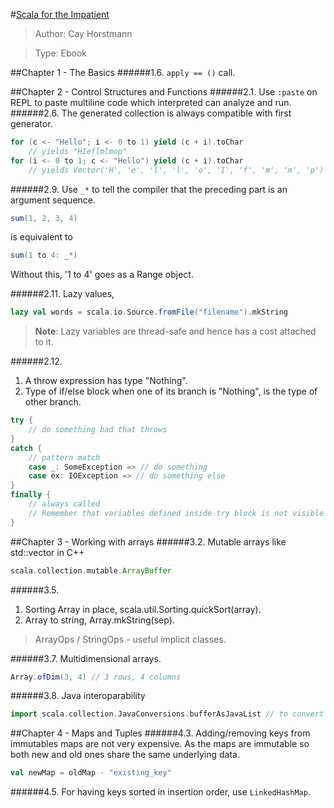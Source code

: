 #[Scala for the Impatient][]
> Author: Cay Horstmann

> Type: Ebook

##Chapter 1 - The Basics
######1.6. `apply == ()` call.

##Chapter 2 - Control Structures and Functions
######2.1. Use `:paste` on REPL to paste multiline code which interpreted can analyze and run.
######2.6. The generated collection is always compatible with first generator.
```scala
for (c <- "Hello"; i <- 0 to 1) yield (c + i).toChar
    // yields "HIeflmlmop"
for (i <- 0 to 1; c <- "Hello") yield (c + i).toChar
    // yields Vector('H', 'e', 'l', 'l', 'o', 'I', 'f', 'm', 'm', 'p')
```
######2.9. Use `_*` to tell the compiler that the preceding part is an argument sequence.
```scala
sum(1, 2, 3, 4)
```
is equivalent to
```scala
sum(1 to 4: _*)
```
Without this, '1 to 4' goes as a Range object.

######2.11. Lazy values,
```scala
lazy val words = scala.io.Source.fromFile("filename").mkString
```
> **Note**: Lazy variables are thread-safe and hence has a cost attached to it.

######2.12.
1. A throw expression has type "Nothing".
2. Type of if/else block when one of its branch is "Nothing", is the type of other branch.
```scala
try {
    // do something bad that throws
}
catch {
    // pattern match
    case _: SomeException => // do something
    case ex: IOException => // do something else
}
finally {
    // always called
    // Remember that variables defined inside try block is not visible here
}
```

##Chapter 3 - Working with arrays
######3.2. Mutable arrays like std::vector in C++
```scala
scala.collection.mutable.ArrayBuffer
```
######3.5.
1. Sorting Array in place, scala.util.Sorting.quickSort(array).
2. Array to string, Array.mkString(sep).

> ArrayOps / StringOps - useful implicit classes.

######3.7. Multidimensional arrays.
```scala
Array.ofDim(3, 4) // 3 rows, 4 columns
```
######3.8. Java interoparability
```scala
import scala.collection.JavaConversions.bufferAsJavaList // to convert scala buffer to java list
```

##Chapter 4 - Maps and Tuples
######4.3. Adding/removing keys from immutables maps are not very expensive. As the maps are immutable so both new and old ones share the same underlying data.

```scala
val newMap = oldMap - "existing_key"
```

######4.5. For having keys sorted in insertion order, use `LinkedHashMap`.


[Scala for the Impatient]: http://www.amazon.in/Scala-Impatient-Cay-S-Horstmann/dp/8131796051/ref=sr_1_1?ie=UTF8&qid=1376238658&sr=8-1&keywords=scala+for+the+impatient